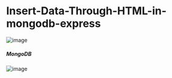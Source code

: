 # Insert-Data-Through-HTML-in-mongodb-express

![image](https://user-images.githubusercontent.com/59916393/108499505-6949a780-72d4-11eb-8275-431168ebbac7.png)

##### MongoDB
![image](https://user-images.githubusercontent.com/59916393/108499745-cb0a1180-72d4-11eb-8ee4-d89453ec5a87.png)


